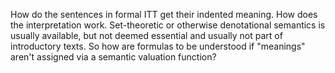

How do the sentences in formal ITT get their indented meaning. How does the interpretation work. Set-theoretic or otherwise denotational semantics is usually available, but not deemed essential and usually not part of introductory texts. So how are formulas to be understood if "meanings" aren't assigned via a semantic valuation function?